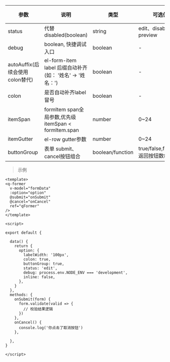 

参数 | 说明 | 类型 | 可选值 | 默认值
---|--- |--- |--- |---
status | 代替disabled(boolean)| string |edit、disabled、 preview| edit
debug | boolean, 快捷调试入口 | boolean | - | false
autoAuffix(后续会使用colon替代) | el-form-item label 后缀自动补齐(如： '姓名' -> '姓名：') | boolean | - | false
colon | 是否自动补齐label冒号 | boolean | - | false
itemSpan | formItem span全局参数,优先级itemSpan < formItem.span | number | 0~24 | 24
itemGutter | el-row gutter参数 | number | 0~24 | 0
buttonGroup | 表单 submit、cancel按钮组合| boolean/function| true/false,function 返回按钮数组| false

> 示例

``` vue {4}
<template>
<q-former
  v-model="formData"
  :option="option"
  @submit="onSubmit"
  @cancel="onCancel"
  ref="qFormer"
/>
</template>

<script>

export default {

  data() {
    return {
      option: {
        labelWidth: '100px',
        colon: true,
        buttonGroup: true,
        status: 'edit',
        debug: process.env.NODE_ENV === 'development',
        inline: false,
      },
    }
  },
  methods: {
    onSubmit(form) {
      form.validate(valid => {
        // 校验结果逻辑
      })
    },
    onCancel() {
      console.log('你点击了取消按钮')
    },

  },
}

</script>
```

